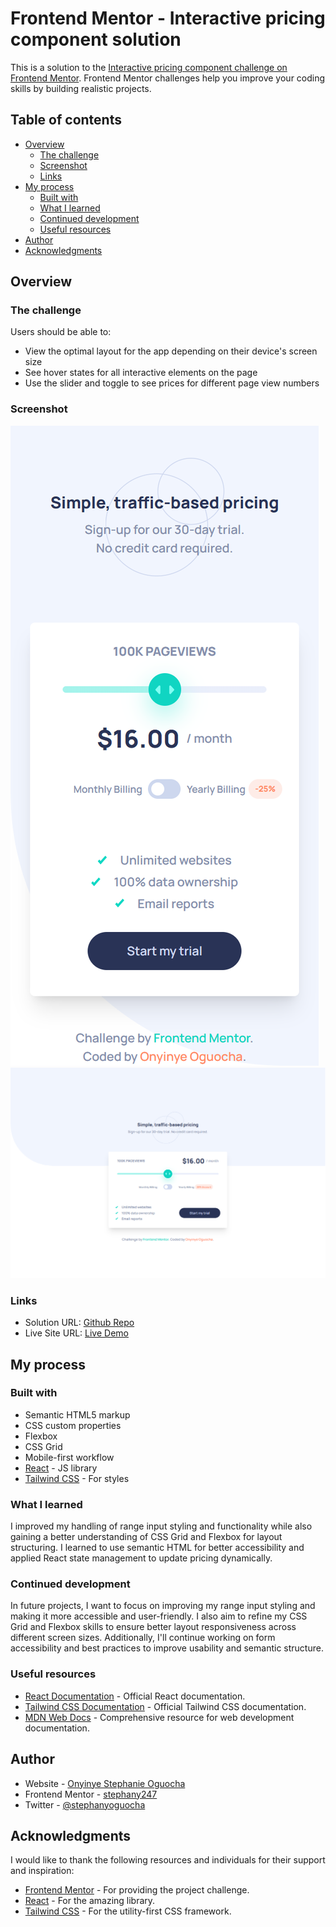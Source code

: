 # Frontend Mentor - Interactive pricing component solution

This is a solution to the [Interactive pricing component challenge on Frontend Mentor](https://www.frontendmentor.io/challenges/interactive-pricing-component-t0m8PIyY8). Frontend Mentor challenges help you improve your coding skills by building realistic projects. 

## Table of contents

- [Overview](#overview)
  - [The challenge](#the-challenge)
  - [Screenshot](#screenshot)
  - [Links](#links)
- [My process](#my-process)
  - [Built with](#built-with)
  - [What I learned](#what-i-learned)
  - [Continued development](#continued-development)
  - [Useful resources](#useful-resources)
- [Author](#author)
- [Acknowledgments](#acknowledgments)


## Overview

### The challenge

Users should be able to:

- View the optimal layout for the app depending on their device's screen size
- See hover states for all interactive elements on the page
- Use the slider and toggle to see prices for different page view numbers

### Screenshot

![](screencapture-localhost-5173-2025-02-04-09_35_27.png)
![](screencapture-localhost-5173-2025-02-04-09_35_57.png)



### Links

- Solution URL: [Github Repo](https://github.com/stephany247/interactive-pricing-component)
- Live Site URL: [Live Demo](https://interactive-pricing-component-woad-eight.vercel.app/)

## My process

### Built with

- Semantic HTML5 markup
- CSS custom properties
- Flexbox
- CSS Grid
- Mobile-first workflow
- [React](https://reactjs.org/) - JS library
- [Tailwind CSS](https://tailwindcss.com/docs/installation) - For styles


### What I learned

I improved my handling of range input styling and functionality while also gaining a better understanding of CSS Grid and Flexbox for layout structuring. I learned to use semantic HTML for better accessibility and applied React state management to update pricing dynamically.


### Continued development

In future projects, I want to focus on improving my range input styling and making it more accessible and user-friendly. I also aim to refine my CSS Grid and Flexbox skills to ensure better layout responsiveness across different screen sizes. Additionally, I'll continue working on form accessibility and best practices to improve usability and semantic structure.

### Useful resources

- [React Documentation](https://reactjs.org/docs/getting-started.html) - Official React documentation.
- [Tailwind CSS Documentation](https://tailwindcss.com/docs) - Official Tailwind CSS documentation.
- [MDN Web Docs](https://developer.mozilla.org/en-US/) - Comprehensive resource for web development documentation.

## Author

- Website - [Onyinye Stephanie Oguocha](https://www.your-site.com)
- Frontend Mentor - [stephany247](https://www.frontendmentor.io/profile/stephany247)
- Twitter - [@stephanyoguocha](https://x.com/stephanyoguocha)


## Acknowledgments

I would like to thank the following resources and individuals for their support and inspiration:

- [Frontend Mentor](https://www.frontendmentor.io) - For providing the project challenge.
- [React](https://reactjs.org) - For the amazing library.
- [Tailwind CSS](https://tailwindcss.com) - For the utility-first CSS framework.